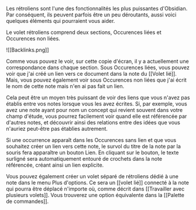 Les rétroliens sont l'une des fonctionnalités les plus puissantes d'Obsidian. Par conséquent, ils peuvent parfois être un peu déroutants, aussi voici quelques éléments qui pourraient vous aider.

Le volet rétroliens comprend deux sections, Occurences liées et Occurences non liées.

![[Backlinks.png]]

Comme vous pouvez le voir, sur cette copie d'écran, il y a actuellement une correspondance dans chaque section. Sous Occurences liées, vous pouvez voir que j'ai créé un lien vers ce document dans la note du [[Volet lié]]. Mais, vous pouvez également voir sous Occurences non liées que j'ai écrit le nom de cette note mais n'en ai pas fait un lien.

Cela peut être un moyen très puissant de voir des liens que vous n'avez pas établis entre vos notes lorsque vous les avez écrites. Si, par exemple, vous avez une note ayant pour nom un concept qui revient souvent dans votre champ d'étude, vous pourrez facilement voir quand elle est référencée par d'autres notes, et découvrir ainsi des relations entre des idées que vous n'auriez peut-être pas établies autrement.

Si une occurrence apparaît dans les Occurences sans lien et que vous souhaitez créer un lien vers cette note, le survol du titre de la note par la souris fera apparaître un bouton Lien. En cliquant sur le bouton, le texte surligné sera automatiquement entouré de crochets dans la note référencée, créant ainsi un lien explicite.

Vous pouvez également créer un volet séparé de rétroliens dédié à une note dans le menu Plus d'options. Ce sera un [[volet lié]] connecté à la note qui pourra être déplacé n'importe où, comme décrit dans [[Travailler avec plusieurs volets]]. Vous trouverez une option équivalente dans la [[Palette de commandes]].